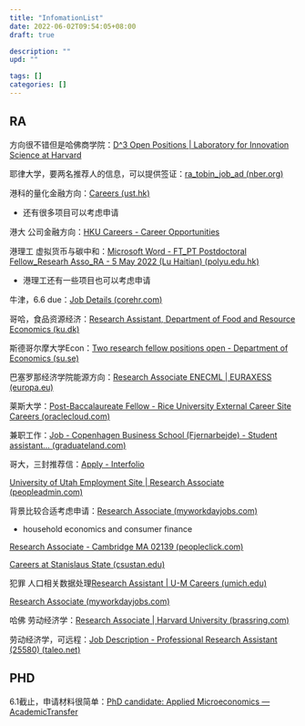 ```yaml
---
title: "InfomationList"
date: 2022-06-02T09:54:05+08:00
draft: true

description: ""
upd: ""

tags: []
categories: []
---
```


<!--more-->

## RA

方向很不错但是哈佛商学院：[D^3 Open Positions | Laboratory for Innovation Science at Harvard](https://lish.harvard.edu/d3-open-positions)

耶律大学，要两名推荐人的信息，可以提供签证：[ra_tobin_job_ad (nber.org)](https://www.nber.org/sites/default/files/2020-09/ra_tobin_job_ad.pdf)

港科的量化金融方向：[Careers (ust.hk)](https://hrmsxprod.psft.ust.hk:8044/psp/hrmsxprod/EMPLOYEE/HRMS/c/HRS_HRAM.HRS_CE.GBL)

- 还有很多项目可以考虑申请

港大 公司金融方向：[HKU Careers - Career Opportunities](https://jobs.hku.hk/cw/en/job/512530/research-assistant-iii-in-the-faculty-of-business-and-economics)

港理工 虚拟货币与碳中和：[Microsoft Word - FT_PT Postdoctoral Fellow_Researh Asso_RA - 5 May 2022 (Lu Haitian) (polyu.edu.hk)](https://www.polyu.edu.hk/hro/docdrive/careers/postspec/22050610.pdf)

- 港理工还有一些项目也可以考虑申请

牛津，6.6 due：[Job Details (corehr.com)](https://my.corehr.com/pls/uoxrecruit/erq_jobspec_version_4.display_form?p_company=10&p_internal_external=E&p_display_in_irish=N&p_process_type=&p_applicant_no=&p_form_profile_detail=&p_display_apply_ind=Y&p_refresh_search=Y&p_recruitment_id=157413#)

哥哈，食品资源经济：[Research Assistant, Department of Food and Resource Economics (ku.dk)](https://employment.ku.dk/all-vacancies/?show=156511)

斯德哥尔摩大学Econ：[Two research fellow positions open - Department of Economics (su.se)](https://www.su.se/department-of-economics/news/two-research-fellow-positions-open-1.613524)

巴塞罗那经济学院能源方向：[Research Associate ENECML | EURAXESS (europa.eu)](https://euraxess.ec.europa.eu/jobs/783482)

莱斯大学：[Post-Baccalaureate Fellow - Rice University External Career Site Careers (oraclecloud.com)](https://emdz.fa.us2.oraclecloud.com/hcmUI/CandidateExperience/en/sites/CX_1001/job/1206/?utm_medium=jobshare)

兼职工作：[Job - Copenhagen Business School (Fjernarbejde) - Student assistant... (graduateland.com)](https://graduateland.com/da/job/48728937?emp_bypass=1)

哥大，三封推荐信：[Apply - Interfolio](https://apply.interfolio.com/102955)



[University of Utah Employment Site | Research Associate (peopleadmin.com)](https://utah.peopleadmin.com/postings/132118)

背景比较合适考虑申请：[Research Associate (myworkdayjobs.com)](https://osu.wd1.myworkdayjobs.com/zh-CN/OSUCareers/job/Columbus-Campus/Research-Associate_R45187-2?utm_source=Indeed&utm_medium=organic&utm_campaign=Indeed)

- household economics and consumer finance

[Research Associate - Cambridge MA 02139 (peopleclick.com)](https://careers.peopleclick.com/careerscp/client_mit/external/jobDetails/jobDetail.html?jobPostId=20073&localeCode=en-us&source=Indeed&sourceType=PREMIUM_POST_SITE)

[Careers at Stanislaus State (csustan.edu)](https://careers.csustan.edu/st/en-us/job/511748/economics-research-assistant?utm_source=Indeed&utm_medium=organic&utm_campaign=Indeed)

犯罪 人口相关数据处理[Research Assistant | U-M Careers (umich.edu)](https://careers.umich.edu/job_detail/215038/research-assistant?utm_source=Indeed&utm_medium=cpc&utm_campaign=Indeed)

[Research Associate (myworkdayjobs.com)](https://brown.wd5.myworkdayjobs.com/en-US/staff-careers-brown/job/164-Angell-Street/Research-Associate_REQ176679?source=indeed)

哈佛 劳动经济学：[Research Associate | Harvard University (brassring.com)](https://sjobs.brassring.com/TGnewUI/Search/home/HomeWithPreLoad?partnerid=25240&siteid=5341&PageType=JobDetails&jobid=1951479&codes=IND#jobDetails=1951479_5341)

劳动经济学，可远程：[Job Description - Professional Research Assistant (25580) (taleo.net)](https://cu.taleo.net/careersection/2/jobdetail.ftl?job=307213&src=JB-10100)

## PHD

6.1截止，申请材料很简单：[PhD candidate: Applied Microeconomics — AcademicTransfer](https://www.academictransfer.com/en/312045/phd-candidate-applied-microeconomics/apply/#apply)

